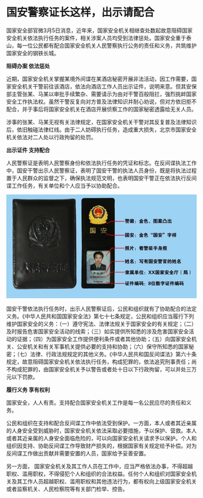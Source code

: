 # 国安警察证长这样，出示请配合

国家安全部官微3月5日消息，近年来，国家安全机关相继查处数起故意阻碍国家安全机关依法执行任务的案件，相关涉案人员均受到法律惩处。国家安全重于泰山，每一位公民都有配合国家安全机关人民警察执行公务的责任和义务，共筑维护国家安全的钢铁长城。

**阻碍办案 依法惩处**

近期，国家安全机关掌握某境外间谍在某酒店秘密开展非法活动，因工作需要，国家安全机关干警前往该酒店，依法向酒店工作人员出示证件，说明来意。但其安保部主管张某、马某以审批手续繁杂、需要请示为由对干警百般阻拦，强烈挑衅国家安全工作执法权。虽然干警反复向对方普及法律知识并耐心劝说，但对方依旧拒不配合，并于事后将国家安全机关在酒店开展侦察工作的国家秘密透露给无关人员。

涉事的张某、马某无视有关法律规定，在国家安全机关干警对其反复普及法律知识后，依旧触碰法律红线。由于二人妨碍执行任务，造成重大损失，北京市国家安全机关依法对二人处以行政拘留的处罚。

**出示证件 支持配合**

人民警察证是表明人民警察身份和依法执行任务的凭证和标志。在反间谍执法工作中，国安干警出示人民警察证，表明了国安干警的执法人员身份，既是将执法过程置于人民群众的监督之下，确保执法规范文明，也表明国安干警正在依法执行反间谍工作任务，有关单位和个人应当予以协助配合。

![15f1202dac04d6df0447a18c117c72f7.jpg](https://raw.githubusercontent.com/qqhsx/qqnews_image/main/2024/03/05/国安警察证长这样，出示请配合/15f1202dac04d6df0447a18c117c72f7.jpg)

国安干警依法执行任务时，出示人民警察证后，公民和组织就有了协助配合的法定义务。《中华人民共和国国家安全法》第七十七条规定，公民和组织应当履行下列维护国家安全的义务：（一）遵守宪法、法律法规关于国家安全的有关规定；（二）及时报告危害国家安全活动的线索；（三）如实提供所知悉的涉及危害国家安全活动的证据；（四）为国家安全工作提供便利条件或者其他协助；（五）向国家安全机关、公安机关和有关军事机关提供必要的支持和协助；（六）保守所知悉的国家秘密；（七）法律、行政法规规定的其他义务。《中华人民共和国反间谍法》第六十条规定，故意阻碍国家安全机关依法执行任务，构成犯罪的，依法追究刑事责任；尚不构成犯罪的，由国家安全机关予以警告或者处十日以下行政拘留，可以并处三万元以下罚款。

**履行义务 享有权利**

国家安全，人人有责。支持配合国家安全机关工作是每一名公民应尽的责任和义务。

公民和组织在支持和配合反间谍工作中依法受到保护。一方面，本人或者其近亲属的人身安全受到威胁时，国家安全机关依法采取必要措施，予以保护、营救。本人或者其近亲属的人身安全面临危险的，可以向国家安全机关请求予以保护。个人和组织因支持、协助反间谍工作导致财产损失的，根据国家有关规定给予补偿。对为反间谍工作做出贡献并需要安置的人员，国家给予妥善安置。

另一方面，
国家安全机关及其工作人员在工作中，应当严格依法办事，不得超越职权、滥用职权，不得侵犯个人和组织的合法权益。任何个人和组织对国家安全机关及其工作人员超越职权、滥用职权和其他违法行为，都有权向上级国家安全机关或者监察机关、人民检察院等有关部门检举、控告。


